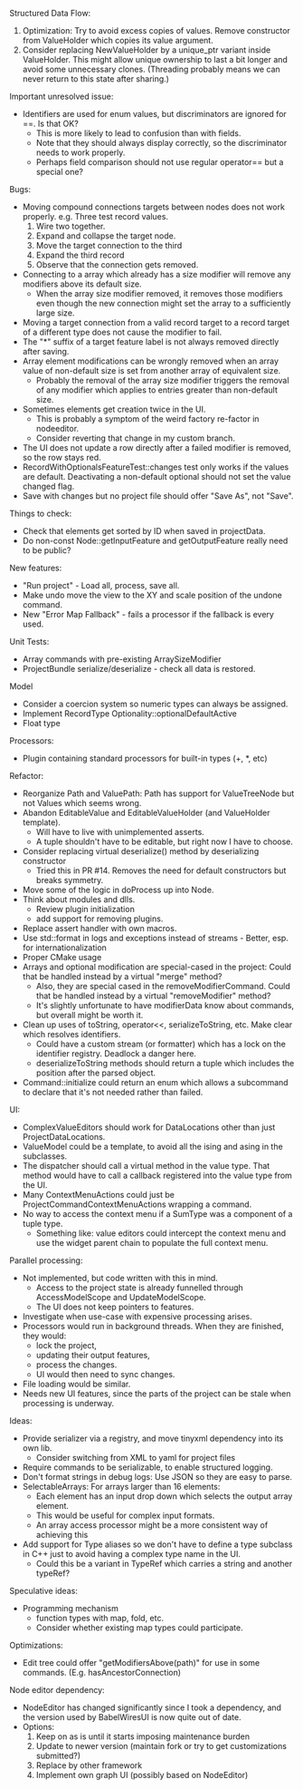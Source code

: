Structured Data Flow:
1. Optimization: Try to avoid excess copies of values. Remove constructor from ValueHolder which copies its value argument.
1. Consider replacing NewValueHolder by a unique_ptr variant inside ValueHolder. This might allow unique ownership to last a bit longer and avoid some unnecessary clones. (Threading probably means we can never return to this state after sharing.)

Important unresolved issue:
* Identifiers are used for enum values, but discriminators are ignored for ==. Is that OK?
  - This is more likely to lead to confusion than with fields.
  - Note that they should always display correctly, so the discriminator needs to work properly.
  - Perhaps field comparison should not use regular operator== but a special one?

Bugs:
* Moving compound connections targets between nodes does not work properly.
  e.g. Three test record values. 
  1. Wire two together. 
  1. Expand and collapse the target node.
  1. Move the target connection to the third
  1. Expand the third record
  1. Observe that the connection gets removed.
* Connecting to a array which already has a size modifier will remove any modifiers above its default size.
  * When the array size modifier removed, it removes those modifiers even though the new connection might set the array to a sufficiently large size.
* Moving a target connection from a valid record target to a record target of a different type does not cause the modifier to fail.
* The "*" suffix of a target feature label is not always removed directly after saving.
* Array element modifications can be wrongly removed when an array value of non-default size is set from another array of equivalent size.
  - Probably the removal of the array size modifier triggers the removal of any modifier which applies to entries greater than non-default size.
* Sometimes elements get creation twice in the UI.
  - This is probably a symptom of the weird factory re-factor in nodeeditor.
  - Consider reverting that change in my custom branch.
* The UI does not update a row directly after a failed modifier is removed, so the row stays red.
* RecordWithOptionalsFeatureTest::changes test only works if the values are default. Deactivating a non-default optional should not set the value changed flag.
* Save with changes but no project file should offer "Save As", not "Save".

Things to check:
* Check that elements get sorted by ID when saved in projectData.
* Do non-const Node::getInputFeature and getOutputFeature really need to be public?

New features:
* "Run project" - Load all, process, save all.
* Make undo move the view to the XY and scale position of the undone command.
* New "Error Map Fallback" - fails a processor if the fallback is every used.

Unit Tests:
* Array commands with pre-existing ArraySizeModifier
* ProjectBundle serialize/deserialize - check all data is restored.

Model
* Consider a coercion system so numeric types can always be assigned.
* Implement RecordType Optionality::optionalDefaultActive
* Float type


Processors:
* Plugin containing standard processors for built-in types (+, *, etc)

Refactor:
* Reorganize Path and ValuePath: Path has support for ValueTreeNode but not Values which seems wrong.
* Abandon EditableValue and EditableValueHolder (and ValueHolder template).
  - Will have to live with unimplemented asserts.
  - A tuple shouldn't have to be editable, but right now I have to choose.
* Consider replacing virtual deserialize() method by deserializing constructor
  - Tried this in PR #14. Removes the need for default constructors but breaks symmetry.
* Move some of the logic in doProcess up into Node.
* Think about modules and dlls.
  - Review plugin initialization
  - add support for removing plugins.
* Replace assert handler with own macros.
* Use std::format in logs and exceptions instead of streams - Better, esp. for internationalization
* Proper CMake usage
* Arrays and optional modification are special-cased in the project: Could that be handled instead by a virtual "merge" method?
  - Also, they are special cased in the removeModifierCommand. Could that be handled instead by a virtual "removeModifier" method?
  - It's slightly unfortunate to have modifierData know about commands, but overall might be worth it.
* Clean up uses of toString, operator<<, serializeToString, etc. Make clear which resolves identifiers.
  - Could have a custom stream (or formatter) which has a lock on the identifier registry. Deadlock a danger here.
  - deserializeToString methods should return a tuple which includes the position after the parsed object.
* Command::initialize could return an enum which allows a subcommand to declare that it's not needed rather than failed.

UI:
* ComplexValueEditors should work for DataLocations other than just ProjectDataLocations.
* ValueModel could be a template, to avoid all the ising and asing in the subclasses.
* The dispatcher should call a virtual method in the value type. That method would have to call a callback registered into the value type from the UI.
* Many ContextMenuActions could just be ProjectCommandContextMenuActions wrapping a command.
* No way to access the context menu if a SumType was a component of a tuple type.
  - Something like: value editors could intercept the context menu and use the widget parent chain to populate the full context menu.

Parallel processing:
* Not implemented, but code written with this in mind.
  - Access to the project state is already funnelled through AccessModelScope and UpdateModelScope.
  - The UI does not keep pointers to features.
* Investigate when use-case with expensive processing arises.
* Processors would run in background threads. When they are finished, they would:
  - lock the project,
  - updating their output features,
  - process the changes.
  - UI would then need to sync changes.
* File loading would be similar.
* Needs new UI features, since the parts of the project can be stale when processing is underway.

Ideas:
* Provide serializer via a registry, and move tinyxml dependency into its own lib.
  - Consider switching from XML to yaml for project files
* Require commands to be serializable, to enable structured logging.
* Don't format strings in debug logs: Use JSON so they are easy to parse.
* SelectableArrays: For arrays larger than 16 elements:
  - Each element has an input drop down which selects the output array element.
  - This would be useful for complex input formats.
  - An array access processor might be a more consistent way of achieving this
* Add support for Type aliases so we don't have to define a type subclass in C++ just to avoid having a complex type name in the UI.
  - Could this be a variant in TypeRef which carries a string and another typeRef?

Speculative ideas:
* Programming mechanism
  - function types with map, fold, etc.
  - Consider whether existing map types could participate.

Optimizations:
* Edit tree could offer "getModifiersAbove(path)" for use in some commands. (E.g. hasAncestorConnection)

Node editor dependency:
* NodeEditor has changed significantly since I took a dependency, and the version used by BabelWiresUI is now quite out of date.
* Options:
  1. Keep on as is until it starts imposing maintenance burden
  2. Update to newer version (maintain fork or try to get customizations submitted?)
  3. Replace by other framework
  4. Implement own graph UI (possibly based on NodeEditor)